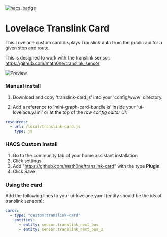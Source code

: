 [![hacs_badge](https://img.shields.io/badge/HACS-Custom-orange.svg)](https://github.com/custom-components/hacs)

# Lovelace Translink Card
This Lovelace custom card displays Translink data from the public api for a given stop and route.

This is designed to work with the translink sensor: https://github.com/math0ne/translink_sensor

![Preview](https://github.com/math0ne/translink-card/blob/master/translink-card.png?raw=true)

### Manual install
1. Download and copy 'translink-card.js' into your 'config/www' directory.

2. Add a reference to 'mini-graph-card-bundle.js' inside your 'ui-lovelace.yaml' or at the top of the *raw config editor UI*:

```yaml
resources:
  - url: /local/translink-card.js
    type: js
```

### HACS Custom Install

1. Go to the community tab of your home assistant installation
2. Click settings
3. Add "https://github.com/math0ne/translink-card" with the type **Plugin**
4. Click Save

###  Using the card

Add the following lines to your ui-lovelace.yaml (entity should be the ids of translink sensors):

```yaml
cards:
  - type: "custom:translink-card"
    entities: 
      - entity: sensor.translink_next_bus
      - entity: sensor.translink_next_bus_2
```
